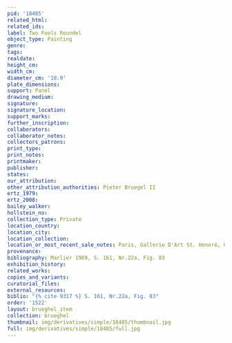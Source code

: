 ```yaml
---
pid: '18485'
related_html: 
related_ids: 
label: Two Fools Roundel
object_type: Painting
genre: 
tags: 
realdate: 
height_cm: 
width_cm: 
diameter_cm: '18.9'
plate_dimensions: 
support: Panel
drawing_medium: 
signature: 
signature_location: 
support_marks: 
further_inscription: 
collaborators: 
collaborator_notes: 
collectors_patrons: 
print_type: 
print_notes: 
printmaker: 
publisher: 
states: 
our_attribution: 
other_attribution_authorities: Pieter Bruegel II
ertz_1979: 
ertz_2008: 
bailey_walker: 
hollstein_no: 
collection_type: Private
location_country: 
location_city: 
location_collection: 
location_or_most_recent_sale_notes: Paris, Gallerie D'Art St. Honoré, Cat. 1996
provenance: 
bibliography: Marlier 1969, S. 161, Nr.22a, Fig. 83
exhibition_history: 
related_works: 
copies_and_variants: 
curatorial_files: 
external_resources: 
biblio: "{% cite 9317 %} S. 161, Nr.22a, Fig. 83"
order: '1522'
layout: brueghel_item
collection: brueghel
thumbnail: img/derivatives/simple/18485/thumbnail.jpg
full: img/derivatives/simple/18485/full.jpg
---
```

